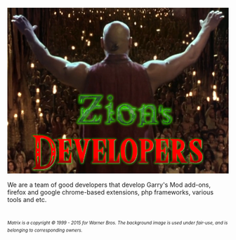 ![Logo](https://raw.githubusercontent.com/ZionDevelopers/.github/main/Logo-Zion-Developers-smaller.png)

We are a team of good developers that develop Garry's Mod add-ons, firefox and google chrome-based extensions, php frameworks, various tools and etc.
<br><br><br>
<i><font size="1">Matrix is a copyright © 1999 - 2015 for Warner Bros.
  The background image is used under fair-use, and is belonging to corresponding owners.</font></i>
